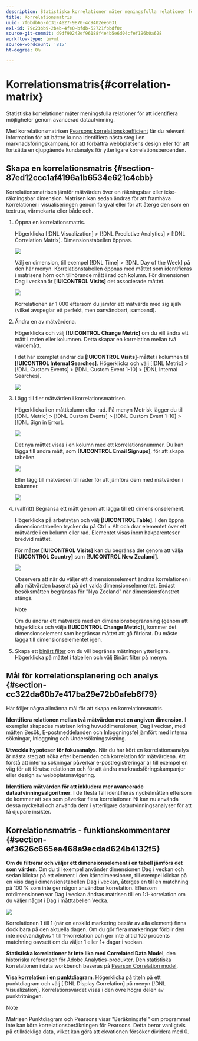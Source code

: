 ```yaml
---
description: Statistiska korrelationer mäter meningsfulla relationer för att identifiera möjligheter genom avancerad datautvinning.
title: Korrelationsmatris
uuid: 7f6bdb65-dc31-4e27-9870-4c9402ee6031
exl-id: 79c23bb9-2b4b-4fe0-bfdb-52721fbbdf0c
source-git-commit: d9df90242ef96188f4e4b5e6d04cfef196b0a628
workflow-type: tm+mt
source-wordcount: '815'
ht-degree: 0%

---
```


# Korrelationsmatris{#correlation-matrix}

Statistiska korrelationer mäter meningsfulla relationer för att identifiera möjligheter genom avancerad datautvinning.

Med korrelationsmatrisen [Pearsons korrelationskoefficient](../../../../home/c-get-started/c-analysis-vis/c-correlation-analysis/c-correlation-pearsons.md#concept-5996cb8c89fd4df5b47b7318e7a1d29c) får du relevant information för att bättre kunna identifiera nästa steg i en marknadsföringskampanj, för att förbättra webbplatsens design eller för att fortsätta en djupgående kundanalys för ytterligare korrelationsberoenden.

## Skapa en korrelationsmatris {#section-87ed12ccc1af4196a1b6534e621c4cbb}

Korrelationsmatrisen jämför mätvärden över en räkningsbar eller icke-räkningsbar dimension. Matrisen kan sedan ändras för att framhäva korrelationer i visualiseringen genom färgval eller för att återge den som en textruta, värmekarta eller både och.

1. Öppna en korrelationsmatris.

   Högerklicka [!DNL Visualization] > [!DNL Predictive Analytics] > [!DNL Correlation Matrix]. Dimensionstabellen öppnas.

   ![](assets/correlation_matrix_2.png)

   Välj en dimension, till exempel [!DNL Time] > [!DNL Day of the Week] på den här menyn. Korrelationstabellen öppnas med måttet som identifieras i matrisens hörn och tillhörande mått i rad och kolumn. För dimensionen Dag i veckan är **[!UICONTROL Visits]** det associerade måttet.

   ![](assets/correlation_matrix_1.png)

   Korrelationen är 1 000 eftersom du jämför ett mätvärde med sig själv (vilket avspeglar ett perfekt, men oanvändbart, samband).

1. Ändra en av mätvärdena.

   Högerklicka och välj **[!UICONTROL Change Metric]** om du vill ändra ett mått i raden eller kolumnen. Detta skapar en korrelation mellan två värdemått.

   I det här exemplet ändrar du **[!UICONTROL Visits]**-måttet i kolumnen till **[!UICONTROL Internal Searches]**. Högerklicka och välj [!DNL Metric] > [!DNL Custom Events] > [!DNL Custom Event 1-10] > [!DNL Internal Searches].

   ![](assets/correlation_matrix_change_metric.png)

1. Lägg till fler mätvärden i korrelationsmatrisen.

   Högerklicka i en måttkolumn eller rad. På menyn Metrisk lägger du till [!DNL Metric] > [!DNL Custom Events] > [!DNL Custom Event 1-10] > [!DNL Sign in Error].

   ![](assets/correlation_matrix_11.png)

   Det nya måttet visas i en kolumn med ett korrelationsnummer. Du kan lägga till andra mått, som **[!UICONTROL Email Signups]**, för att skapa tabellen.

   ![](assets/correlation_matrix_6.png)

   Eller lägg till mätvärden till rader för att jämföra dem med mätvärden i kolumner.

   ![](assets/correlation_matrix_add_metric.png)

1. (valfritt) Begränsa ett mått genom att lägga till ett dimensionselement.

   Högerklicka på arbetsytan och välj **[!UICONTROL Table]**. I den öppna dimensionstabellen trycker du på Ctrl + Alt och drar elementet över ett mätvärde i en kolumn eller rad. Elementet visas inom hakparenteser bredvid måttet.

   För måttet **[!UICONTROL Visits]** kan du begränsa det genom att välja **[!UICONTROL Country]** som **[!UICONTROL New Zealand]**.

   ![](assets/correlation_matrix_dim_element.png)

   Observera att när du väljer ett dimensionselement ändras korrelationen i alla mätvärden baserat på det valda dimensionselementet. Endast besöksmåtten begränsas för &quot;Nya Zeeland&quot; när dimensionsfönstret stängs.

   >[!NOTE]
   >
   >Om du ändrar ett mätvärde med en dimensionsbegränsning (genom att högerklicka och välja **[!UICONTROL Change Metric]**), kommer det dimensionselement som begränsar måttet att gå förlorat. Du måste lägga till dimensionselementet igen.

1. Skapa ett [binärt filter](../../../../home/c-get-started/c-analysis-vis/c-correlation-analysis/c-correlation-binary-filter.md#concept-24e1daff43c540f69019f236976da31c) om du vill begränsa mätningen ytterligare. Högerklicka på måttet i tabellen och välj Binärt filter på menyn.

## Mål för korrelationsplanering och analys {#section-cc322da60b7e417ba29e72b0afeb6f79}

Här följer några allmänna mål för att skapa en korrelationsmatris.

**Identifiera relationen mellan två mätvärden mot en angiven dimension**. I exemplet skapades matrisen kring huvuddimensionen, Dag i veckan, med måtten Besök, E-postmeddelanden och Inloggningsfel jämfört med Interna sökningar, Inloggning och Undersökningsvisning.

**Utveckla hypoteser för fokusanalys**. När du har kört en korrelationsanalys är nästa steg att söka efter beroenden och korrelation för mätvärdena. Att förstå att interna sökningar påverkar e-postregistreringar är till exempel en väg för att förutse relationen och för att ändra marknadsföringskampanjer eller design av webbplatsnavigering.

**Identifiera mätvärden för att inkludera mer avancerade datautvinningsalgoritmer**. I de flesta fall identifieras nyckelmåtten eftersom de kommer att ses som påverkar flera korrelationer. Ni kan nu använda dessa nyckeltal och använda dem i ytterligare datautvinningsanalyser för att få djupare insikter.

## Korrelationsmatris - funktionskommentarer {#section-ef3626c665ea468a9ecdad624b4132f5}

**Om du filtrerar och väljer ett dimensionselement i en tabell jämförs det som värden**. Om du till exempel använder dimensionen Dag i veckan och sedan klickar på ett element i den kärndimensionen, till exempel klickar på en viss dag i dimensionstabellen Dag i veckan, återges en till en matchning på 100 % som inte ger någon användbar korrelation. Eftersom rotdimensionen var Dag i veckan ändras matrisen till en 1:1-korrelation om du väljer något i Dag i måtttabellen Vecka.

![](assets/correlation_matrix_10.png)

Korrelationen 1 till 1 (när en enskild markering består av alla element) finns dock bara på den aktuella dagen. Om du gör flera markeringar förblir den inte nödvändigtvis 1 till 1-korrelation och ger inte alltid 100 procents matchning oavsett om du väljer 1 eller 1+ dagar i veckan.

**Statistiska korrelationer är inte lika med Correlated Data Model**, den historiska referensen för Adobe Analytics-produkter. Den statistiska korrelationen i data workbench baseras på [Pearson Correlation model](../../../../home/c-get-started/c-analysis-vis/c-correlation-analysis/c-correlation-pearsons.md#concept-5996cb8c89fd4df5b47b7318e7a1d29c).

**Visa korrelation i en punktdiagram**. Högerklicka på titeln på ett punktdiagram och välj [!DNL Display Correlation] på menyn [!DNL Visualization]. Korrelationsvärdet visas i den övre högra delen av punktritningen.

>[!NOTE]
>
>Matrisen Punktdiagram och Pearsons visar &quot;Beräkningsfel&quot; om programmet inte kan köra korrelationsberäkningen för Pearsons. Detta beror vanligtvis på otillräckliga data, vilket kan göra att ekvationen försöker dividera med 0.
